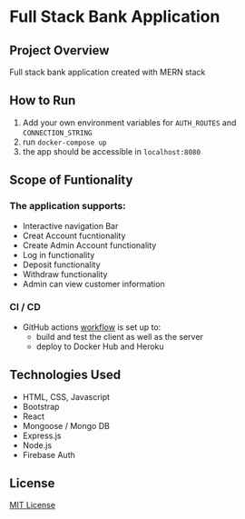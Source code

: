 # Full Stack Bank Application

## Project Overview

Full stack bank application created with MERN stack

## How to Run

1. Add your own environment variables for `AUTH_ROUTES` and `CONNECTION_STRING`
2. run `docker-compose up`
3. the app should be accessible in `localhost:8080`


## Scope of Funtionality

### The application supports:

- Interactive navigation Bar
- Creat Account fucntionality
- Create Admin Account functionality
- Log in functionality
- Deposit functionality
- Withdraw functionality
- Admin can view customer information

### CI / CD

- GitHub actions [workflow](.github/workflows/main.yml) is set up to:
  - build and test the client as well as the server
  - deploy to Docker Hub and Heroku
  

## Technologies Used

- HTML, CSS, Javascript
- Bootstrap
- React
- Mongoose / Mongo DB
- Express.js
- Node.js
- Firebase Auth

## License

[MIT License](LICENSE)
